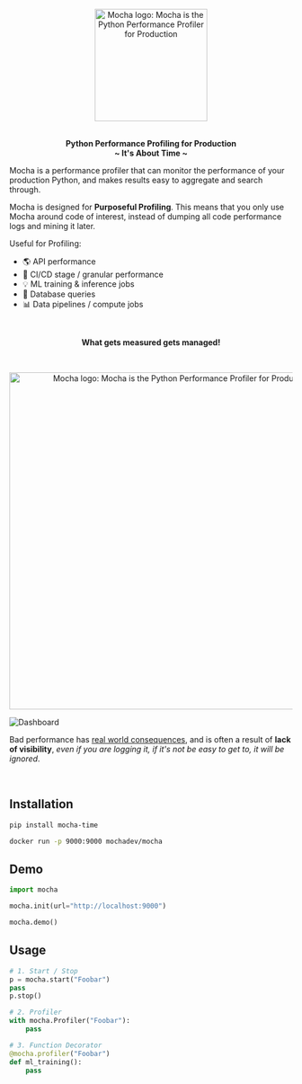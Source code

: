 <p align="center">
<br><br><br>
<a href="https://github.com/mocha-dev/mocha"><img src="https://raw.githubusercontent.com/mocha-dev/mocha/main/assets/mocha.png" alt="Mocha logo: Mocha is the Python Performance Profiler for Production" width="200px"></a>
<br><br>
</p>

<p align="center">
<b>Python Performance Profiling for Production</b><br>
<b>~ It's About Time ~</b>
</p>

Mocha is a performance profiler that can monitor the performance of your production Python, and makes results easy to aggregate and search through.

Mocha is designed for **Purposeful Profiling**. This means that you only use Mocha around code of interest, instead of dumping all code performance logs and mining it later.

Useful for Profiling:

- 🌎 API performance
- 🚀 CI/CD stage / granular performance
- 💡 ML training & inference jobs
- 📀 Database queries
- 📊 Data pipelines / compute jobs

<br>
<p align="center">
<b>What gets measured gets managed!</b>
</p>
<br>

<p align="center">
<img src="https://raw.githubusercontent.com/mocha-dev/mocha/main/assets/continuous_profiling.png" alt="Mocha logo: Mocha is the Python Performance Profiler for Production" width="600px">
</p>

![Dashboard](https://raw.githubusercontent.com/mocha-dev/mocha/main/assets/dashboard.png)

Bad performance has [real world consequences](https://uxplanet.org/how-page-speed-affects-web-user-experience-83b6d6b1d7d7), and is often a result of **lack of visibility**, *even if you are logging it, if it's not be easy to get to, it will be ignored*.

<br>

## Installation

```bash
pip install mocha-time
```

```bash
docker run -p 9000:9000 mochadev/mocha
```

## Demo

```python
import mocha

mocha.init(url="http://localhost:9000")

mocha.demo()
```

## Usage

```python
# 1. Start / Stop
p = mocha.start("Foobar")
pass
p.stop()

# 2. Profiler
with mocha.Profiler("Foobar"):
    pass

# 3. Function Decorator
@mocha.profiler("Foobar")
def ml_training():
    pass
```
